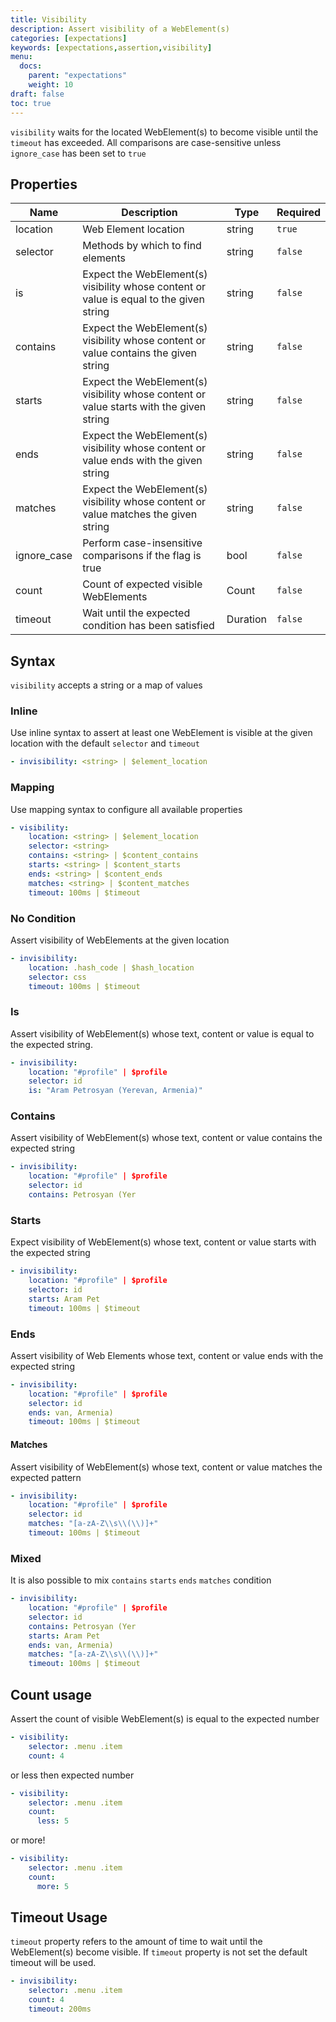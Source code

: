 ```yaml
---
title: Visibility
description: Assert visibility of a WebElement(s)
categories: [expectations]
keywords: [expectations,assertion,visibility]
menu:
  docs:
    parent: "expectations"
    weight: 10
draft: false
toc: true    
---
```


`visibility` waits for the located WebElement(s) to become visible until the `timeout` has exceeded.
All comparisons are case-sensitive unless `ignore_case` has been set to `true`

## Properties

Name|Description|Type|Required
---|---|---|---
location|Web Element location|string|`true`
selector|Methods by which to find elements|string|`false`
is|Expect the WebElement(s) visibility whose content or value is equal to the given string|string|`false`
contains|Expect the WebElement(s) visibility whose content or value contains the given string|string|`false`
starts|Expect the WebElement(s) visibility whose content or value starts with the given string|string|`false`
ends|Expect the WebElement(s) visibility whose content or value ends with the given string|string|`false`
matches|Expect the WebElement(s) visibility whose content or value matches the given string|string|`false`
ignore_case|Perform case-insensitive comparisons if the flag is true|bool|`false`
count|Count of expected visible WebElements|Count|`false`
timeout|Wait until the expected condition has been satisfied|Duration|`false`

## Syntax

`visibility` accepts a string or a map of values

### Inline

Use inline syntax to assert at least one WebElement is visible at the given location with the default `selector` and `timeout`

```yaml
- invisibility: <string> | $element_location
```

### Mapping

Use mapping syntax to configure all available properties

```yaml
- visibility:
    location: <string> | $element_location
    selector: <string>
    contains: <string> | $content_contains
    starts: <string> | $content_starts
    ends: <string> | $content_ends
    matches: <string> | $content_matches
    timeout: 100ms | $timeout
```

### No Condition

Assert visibility of WebElements at the given location

```yaml
- invisibility:
    location: .hash_code | $hash_location
    selector: css
    timeout: 100ms | $timeout
```

### Is

Assert visibility of WebElement(s) whose text, content or value is equal to the expected string.

```yaml
- invisibility:
    location: "#profile" | $profile
    selector: id
    is: "Aram Petrosyan (Yerevan, Armenia)"
```

### Contains

Assert visibility of WebElement(s) whose text, content or value contains the expected string

```yaml
- invisibility:
    location: "#profile" | $profile
    selector: id
    contains: Petrosyan (Yer
```

### Starts

Expect visibility of WebElement(s) whose text, content or value starts with the expected string

```yaml
- invisibility:
    location: "#profile" | $profile
    selector: id
    starts: Aram Pet
    timeout: 100ms | $timeout

```

### Ends

Assert visibility of Web Elements whose text, content or value ends with the expected string

```yaml
- invisibility:
    location: "#profile" | $profile
    selector: id
    ends: van, Armenia)
    timeout: 100ms | $timeout

```

#### Matches

Assert visibility of WebElement(s) whose text, content or value matches the expected pattern

```yaml
- invisibility:
    location: "#profile" | $profile
    selector: id
    matches: "[a-zA-Z\\s\\(\\)]+"
    timeout: 100ms | $timeout
```

### Mixed

It is also possible to mix `contains` `starts` `ends` `matches` condition

```yaml
- invisibility:
    location: "#profile" | $profile
    selector: id
    contains: Petrosyan (Yer
    starts: Aram Pet
    ends: van, Armenia)
    matches: "[a-zA-Z\\s\\(\\)]+"
    timeout: 100ms | $timeout
```

## Count usage

Assert the count of visible WebElement(s) is equal to the expected number

```yaml
- visibility:
    selector: .menu .item
    count: 4
```

or less then expected number

```yaml
- visibility:
    selector: .menu .item
    count:
      less: 5
```

or more!

```yaml
- visibility:
    selector: .menu .item
    count:
      more: 5
```

## Timeout Usage

`timeout` property refers to the amount of time to wait until the WebElement(s) become visible. If `timeout` property is not set the default timeout will be used.

```yaml
- invisibility:
    selector: .menu .item
    count: 4
    timeout: 200ms
```
